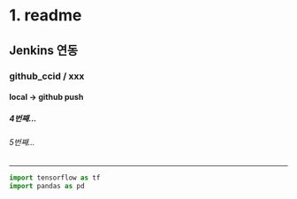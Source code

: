 # 1. readme
## Jenkins 연동
### github_ccid / xxx
#### local -> github push
##### 4번째...
###### 5번째...
<hr>

```python
import tensorflow as tf
import pandas as pd
```

